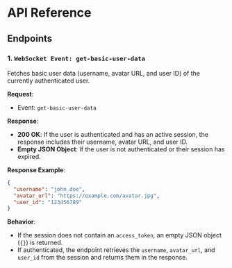 # API Reference

## Endpoints

### 1. `WebSocket Event: get-basic-user-data`
Fetches basic user data (username, avatar URL, and user ID) of the currently authenticated user.

**Request**:
- Event: `get-basic-user-data`

**Response**:
- **200 OK**: If the user is authenticated and has an active session, the response includes their username, avatar URL, and user ID.
- **Empty JSON Object**: If the user is not authenticated or their session has expired.

**Response Example**:
```json
{
  "username": "john_doe",
  "avatar_url": "https://example.com/avatar.jpg",
  "user_id": "123456789"
}
```

**Behavior**:
- If the session does not contain an `access_token`, an empty JSON object (`{}`) is returned.
- If authenticated, the endpoint retrieves the `username`, `avatar_url`, and `user_id` from the session and returns them in the response.

